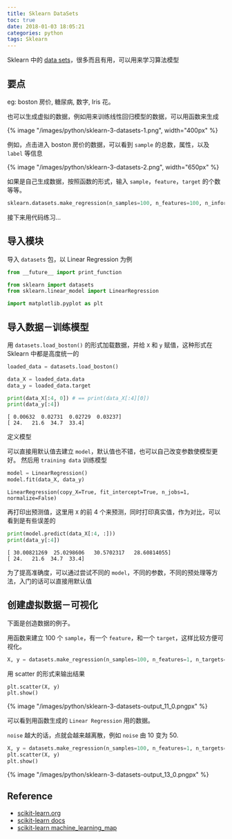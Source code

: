 ```yaml
---
title: Sklearn DataSets
toc: true
date: 2018-01-03 18:05:21
categories: python
tags: Sklearn
---
```


Sklearn 中的 [data sets][4]，很多而且有用，可以用来学习算法模型

<!-- more -->

## 要点

eg: boston 房价, 糖尿病, 数字, Iris 花。

也可以生成虚拟的数据，例如用来训练线性回归模型的数据，可以用函数来生成

<div class="limg1">
{% image "/images/python/sklearn-3-datasets-1.png", width="400px" %}
</div>
<!--![][img-1]-->

例如，点击进入 boston 房价的数据，可以看到 `sample` 的总数，属性，以及 `label` 等信息

<div class="limg1">
{% image "/images/python/sklearn-3-datasets-2.png", width="650px" %}
</div>

如果是自己生成数据，按照函数的形式，输入 `sample`，`feature`，`target` 的个数等等。

```python
sklearn.datasets.make_regression(n_samples=100, n_features=100, n_informative=10, n_targets=1, bias=0.0, effective_rank=None, tail_strength=0.5, noise=0.0, shuffle=True, coef=False, random_state=None)[source]
```

接下来用代码练习...

## 导入模块

导入 `datasets` 包，以 Linear Regression 为例


```python
from __future__ import print_function

from sklearn import datasets
from sklearn.linear_model import LinearRegression

import matplotlib.pyplot as plt
```

## 导入数据－训练模型

用 `datasets.load_boston()` 的形式加载数据，并给 `X` 和 `y` 赋值，这种形式在 Sklearn 中都是高度统一的


```python
loaded_data = datasets.load_boston()

data_X = loaded_data.data
data_y = loaded_data.target

print(data_X[:4, 0]) # == print(data_X[:4][0])
print(data_y[:4])
```

    [ 0.00632  0.02731  0.02729  0.03237]
    [ 24.   21.6  34.7  33.4]

定义模型

可以直接用默认值去建立 `model`，默认值也不错，也可以自己改变参数使模型更好。 然后用 `training data` 训练模型

```python
model = LinearRegression()
model.fit(data_X, data_y)
```

    LinearRegression(copy_X=True, fit_intercept=True, n_jobs=1, normalize=False)

再打印出预测值，这里用 `X` 的前 4 个来预测，同时打印真实值，作为对比，可以看到是有些误差的

```python
print(model.predict(data_X[:4, :]))
print(data_y[:4])
```

    [ 30.00821269  25.0298606   30.5702317   28.60814055]
    [ 24.   21.6  34.7  33.4]


为了提高准确度，可以通过尝试不同的 `model`，不同的参数，不同的预处理等方法，入门的话可以直接用默认值

## 创建虚拟数据－可视化

下面是创造数据的例子。

用函数来建立 100 个 `sample`，有一个 `feature`，和一个 `target`，这样比较方便可视化。


```python
X, y = datasets.make_regression(n_samples=100, n_features=1, n_targets=1, noise=3)
```

用 scatter 的形式来输出结果

```python
plt.scatter(X, y)
plt.show()
```

<div class="limg1">
{% image "/images/python/sklearn-3-datasets-output_11_0.pngpx" %}
</div>

可以看到用函数生成的 `Linear Regression` 用的数据。

`noise` 越大的话，点就会越来越离散，例如 `noise` 由 10 变为 50.

```python
X, y = datasets.make_regression(n_samples=100, n_features=1, n_targets=1, noise=50)
plt.scatter(X, y)
plt.show()
```

<div class="limg1">
{% image "/images/python/sklearn-3-datasets-output_13_0.pngpx" %}
</div>

<!--![output_13_0][img-4]-->

## Reference

- [scikit-learn.org][1]
- [scikit-learn docs][2]
- [scikit-learn machine\_learning\_map][4]

[1]: http://scikit-learn.org/
[2]: http://scikit-learn.org/stable/tutorial/basic/tutorial.html
[3]: https://morvanzhou.github.io
[4]: http://scikit-learn.org/stable/modules/classes.html#module-sklearn.datasets

[img-1]: /images/python/sklearn-3-datasets-1.png
[img-2]: /images/python/sklearn-3-datasets-2.png
[img-3]: /images/python/sklearn-3-datasets-output_11_0.png
[img-4]: /images/python/sklearn-3-datasets-output_13_0.png


